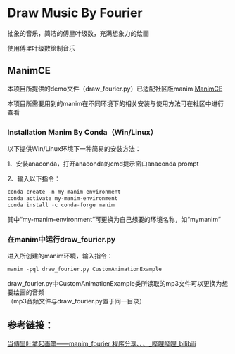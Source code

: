 # Draw Music By Fourier

抽象的音乐，简洁的傅里叶级数，充满想象力的绘画  

使用傅里叶级数绘制音乐

## ManimCE
本项目所提供的demo文件（draw_fourier.py）已适配社区版manim [ManimCE](https://github.com/manimCommunity/manim)   

本项目所需要用到的manim在不同环境下的相关安装与使用方法可在社区中进行查看  


### Installation Manim By Conda（Win/Linux）
以下提供Win/Linux环境下一种简易的安装方法：  

1、安装anaconda，打开anaconda的cmd提示窗口anaconda prompt  

2、输入以下指令：
```python
conda create -n my-manim-environment
conda activate my-manim-environment
conda install -c conda-forge manim
```
其中“my-manim-environment”可更换为自己想要的环境名称，如“mymanim”
### 在manim中运行draw_fourier.py
进入所创建的manim环境，输入指令：
```python
manim -pql draw_fourier.py CustomAnimationExample
```
draw_fourier.py中CustomAnimationExample类所读取的mp3文件可以更换为想要绘画的音频  
（mp3音频文件与draw_fourier.py置于同一目录）

## 参考链接：
[当傅里叶拿起画笔——manim_fourier 程序分享、、、_哔哩哔哩_bilibili](https://www.bilibili.com/video/BV1q84y187EK/?vd_source=43a4b55496ceb031cd19527449c3aa23)

